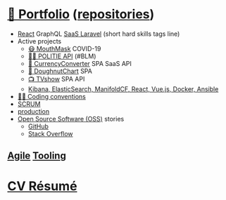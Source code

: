 # [📁 Portfolio](https://github.com/noud/portfolio#portfolio-repositories-index) ([repositories](https://github.com/noud?tab=repositories))

- [React](https://github.com/noud/frontend) GraphQL [SaaS Laravel](https://github.com/noud/saas) (short hard skills tags line)
- Active projects
    - [😷 MouthMask](https://github.com/noud/mouth-mask) COVID-19
    - [👮‍♀️ POLITIE API](https://github.com/noud/politie-open-data-api) (#BLM)
    - [💱 CurrencyConverter](https://github.com/noud/CurrencyConverter-SaaS) SPA SaaS API
    - [🍩 DoughnutChart](https://github.com/noud/cra-chartjs) SPA
    - [📺 TVshow](https://github.com/noud/cra-tv-show) SPA API
    - [Kibana, ElasticSearch, ManifoldCF, React, Vue.js, Docker, Ansible](https://github.com/noud/elasticsearch-docker-ansible)
- [👨‍💻 Coding conventions](https://github.com/noud/github-community-templates/blob/master/README-Coding-conventions.md)
- [SCRUM](https://github.com/noud?tab=projects)
- [production]()
- [Open Source Software (OSS)](https://opensource.org/) stories
    - [GitHub](https://github.com/noud?tab=overview&from=2012-06-01&to=2012-06-30)
    - [Stack Overflow](https://stackoverflow.com/story/noud)

## [Agile](https://wikipedia.org/wiki/Agile_tooling) [Tooling](https://github.com/noud/portfolio/blob/master/README_Tooling.md)

# [CV Résumé](https://github.com/noud/resume#cv-resume)